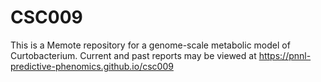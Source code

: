 # CSC009

This is a Memote repository for a genome-scale metabolic model of Curtobacterium.
Current and past reports may be viewed at https://pnnl-predictive-phenomics.github.io/csc009
